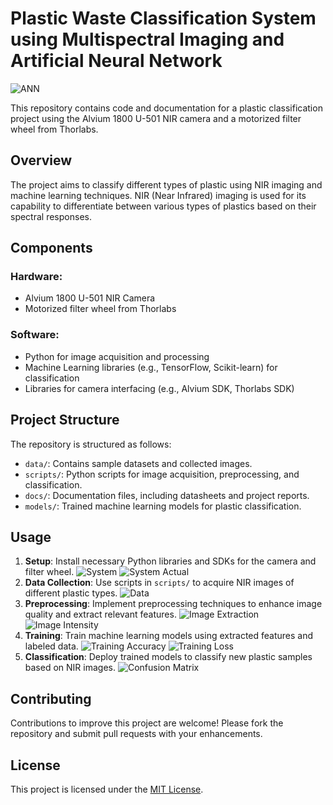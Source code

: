 # Plastic Waste Classification System using Multispectral Imaging and Artificial Neural Network
![ANN](results/ann_architecture.PNG)

This repository contains code and documentation for a plastic classification project using the Alvium 1800 U-501 NIR camera and a motorized filter wheel from Thorlabs.

## Overview

The project aims to classify different types of plastic using NIR imaging and machine learning techniques. NIR (Near Infrared) imaging is used for its capability to differentiate between various types of plastics based on their spectral responses.

## Components

### Hardware:
- Alvium 1800 U-501 NIR Camera
- Motorized filter wheel from Thorlabs

### Software:
- Python for image acquisition and processing
- Machine Learning libraries (e.g., TensorFlow, Scikit-learn) for classification
- Libraries for camera interfacing (e.g., Alvium SDK, Thorlabs SDK)

## Project Structure

The repository is structured as follows:

- `data/`: Contains sample datasets and collected images.
- `scripts/`: Python scripts for image acquisition, preprocessing, and classification.
- `docs/`: Documentation files, including datasheets and project reports.
- `models/`: Trained machine learning models for plastic classification.

## Usage

1. **Setup**: Install necessary Python libraries and SDKs for the camera and filter wheel.
   ![System](results/system.PNG)
   ![System Actual](results/system_actual.PNG)
3. **Data Collection**: Use scripts in `scripts/` to acquire NIR images of different plastic types.
   ![Data](results/image_per_wavelength.PNG)
4. **Preprocessing**: Implement preprocessing techniques to enhance image quality and extract relevant features.
   ![Image Extraction](results/image_extract.PNG) ![Image Intensity](results/image_intensity.PNG)
5. **Training**: Train machine learning models using extracted features and labeled data.
   ![Training Accuracy](results/training_accuracy.PNG) ![Training Loss](results/training_loss.PNG)
6. **Classification**: Deploy trained models to classify new plastic samples based on NIR images.
   ![Confusion Matrix](results/confusion_matrix.PNG)
## Contributing

Contributions to improve this project are welcome! Please fork the repository and submit pull requests with your enhancements.

## License

This project is licensed under the [MIT License](LICENSE).
